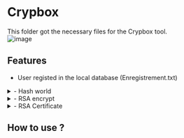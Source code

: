 # Crypbox
This folder got the necessary files for the Crypbox tool.
<br>
![image](https://github.com/ALPH4M3D/Projects/assets/99826925/87d41088-5c9f-4c87-af54-df3ec7d0d012)


## Features
- User registed in the local database (Enregistrement.txt)
<details>
<summary>- Hash world</summary>
  This section of the menu asks for a user input, then he can choose from the menu what options he need to perfom on his input
  <br>
  ![image](https://github.com/ALPH4M3D/Projects/assets/99826925/3a12f6b4-0a42-44d5-9c98-e0bb1f64578e) <br>
- 1 : Option will hash the user input with SHA256 <br>
- 2 : Option will generate a salt, then encrypt the input with it <br>
- 3 : Use a dictionnary attack on the SHA256 hashed input to decrypt the clear text user input <br>
</details>
<details>
<summary>- RSA encrypt</summary>
</details>
<details>
<summary>- RSA Certificate</summary>
</details>


## How to use ?



